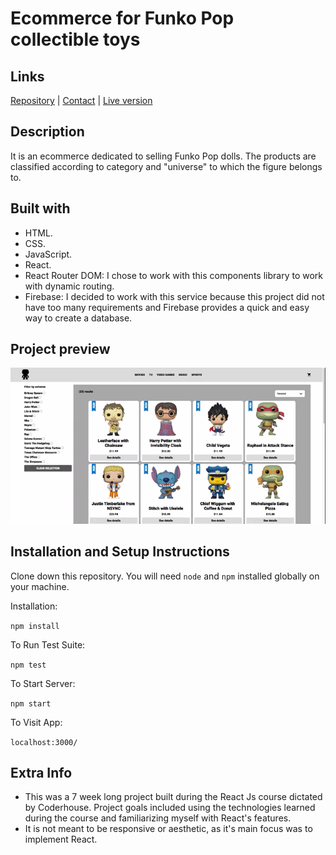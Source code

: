 # Ecommerce for Funko Pop collectible toys
## Links
[Repository](https://github.com/vlaurencena/react-app-victor-laurencena) | [Contact](mailto:victorlaurencena@gmail.com) | [Live version](https://funko-town.herokuapp.com/)
## Description
It is an ecommerce dedicated to selling Funko Pop dolls. The products are classified according to category and "universe" to which the figure belongs to. 
## Built with
* HTML.
* CSS.
* JavaScript.
* React.
* React Router DOM: I chose to work with this components library to work with dynamic routing.
* Firebase: I decided to work with this service because this project did not have too many requirements and Firebase provides a quick and easy way to create a database.
## Project preview
![](project-preview.gif)

## Installation and Setup Instructions
Clone down this repository. You will need `node` and `npm` installed globally on your machine.  

Installation:

`npm install`  

To Run Test Suite:  

`npm test`  

To Start Server:

`npm start`  

To Visit App:

`localhost:3000/`  
## Extra Info
  - This was a 7 week long project built during the React Js course dictated by Coderhouse. Project goals included using the technologies learned during the course and familiarizing myself with React's features.
  - It is not meant to be responsive or aesthetic, as it's main focus was to implement React.
